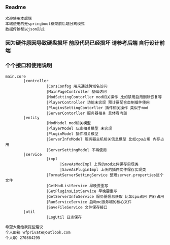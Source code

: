 ### Readme 

    欢迎使用本后端
    本端使用的是springboot框架前后端分离模式
    数据传输都以json形式
    
### 因为硬件原因导致硬盘损坏 前段代码已经损坏 请参考后端 自行设计前端
    
### 个个接口和使用说明
    
    main.core
            |controller 
                      |CorsConfog 用来通过跨域名访问
                      |MainPageController 基础访问 
                      |ModSettingContorller mod相关操作 比如禁用启用删除恢复等
                      |PlayerController 功能未实现 预计要配合自制插件使用
                      |PluginsSettingContorller 插件相关操作 类似于mod
                      |ServerContorller 服务器相关 具体看内部
            |entity
                      |ModModel mod相关模型
                      |PlayerModel 玩家相关模型 未实现
                      |PluginModel 插件相关模型
                      |ServerInfoModel 服务器主机相关信息模型 比如cpu占用 内存占用
                      |ServerSettingModel 不再使用
            |service  
                      |impl
                            |SaveAsModImpl 上传的mod文件保存实现类
                            |SaveAsPluginImpl 上传的插件文件保存实现类
                      |FormatServerSettingService 整理server.properties这个文件
                      |GetModListService 早晚要重写
                      |GetPluginsListService 早晚要重写
                      |GetServerInfoService 服务器信息获取 比如cpu占用 内存占用
                      |RunServiceService 启动mc服务端的核心文件
                      |SaveFileService 文件保存接口
            |util
                      |LogUtil 日志保存
                      
    希望大佬给我提些建议 
    个人邮箱 wfprivate@outlook.com
    个人QQ 270884295          
            
                            
